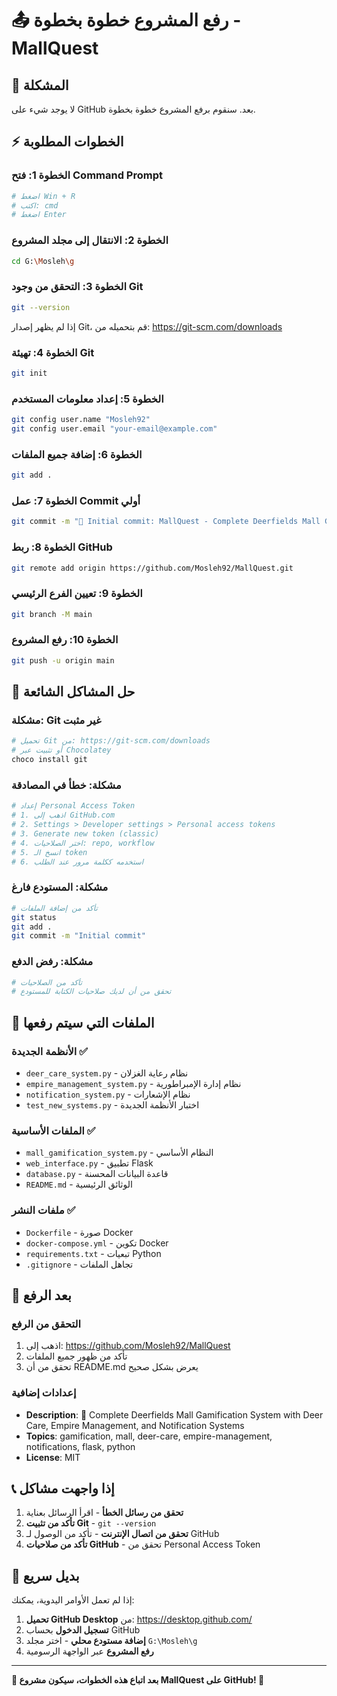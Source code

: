 # 📤 رفع المشروع خطوة بخطوة - MallQuest

## 🎯 المشكلة
لا يوجد شيء على GitHub بعد. سنقوم برفع المشروع خطوة بخطوة.

## ⚡ الخطوات المطلوبة

### الخطوة 1: فتح Command Prompt
```bash
# اضغط Win + R
# اكتب: cmd
# اضغط Enter
```

### الخطوة 2: الانتقال إلى مجلد المشروع
```bash
cd G:\Mosleh\g
```

### الخطوة 3: التحقق من وجود Git
```bash
git --version
```
إذا لم يظهر إصدار Git، قم بتحميله من: https://git-scm.com/downloads

### الخطوة 4: تهيئة Git
```bash
git init
```

### الخطوة 5: إعداد معلومات المستخدم
```bash
git config user.name "Mosleh92"
git config user.email "your-email@example.com"
```

### الخطوة 6: إضافة جميع الملفات
```bash
git add .
```

### الخطوة 7: عمل Commit أولي
```bash
git commit -m "🎉 Initial commit: MallQuest - Complete Deerfields Mall Gamification System"
```

### الخطوة 8: ربط GitHub
```bash
git remote add origin https://github.com/Mosleh92/MallQuest.git
```

### الخطوة 9: تعيين الفرع الرئيسي
```bash
git branch -M main
```

### الخطوة 10: رفع المشروع
```bash
git push -u origin main
```

## 🔧 حل المشاكل الشائعة

### مشكلة: Git غير مثبت
```bash
# تحميل Git من: https://git-scm.com/downloads
# أو تثبيت عبر Chocolatey
choco install git
```

### مشكلة: خطأ في المصادقة
```bash
# إعداد Personal Access Token
# 1. اذهب إلى GitHub.com
# 2. Settings > Developer settings > Personal access tokens
# 3. Generate new token (classic)
# 4. اختر الصلاحيات: repo, workflow
# 5. انسخ الـ token
# 6. استخدمه ككلمة مرور عند الطلب
```

### مشكلة: المستودع فارغ
```bash
# تأكد من إضافة الملفات
git status
git add .
git commit -m "Initial commit"
```

### مشكلة: رفض الدفع
```bash
# تأكد من الصلاحيات
# تحقق من أن لديك صلاحيات الكتابة للمستودع
```

## 📁 الملفات التي سيتم رفعها

### الأنظمة الجديدة ✅
- `deer_care_system.py` - نظام رعاية الغزلان
- `empire_management_system.py` - نظام إدارة الإمبراطورية
- `notification_system.py` - نظام الإشعارات
- `test_new_systems.py` - اختبار الأنظمة الجديدة

### الملفات الأساسية ✅
- `mall_gamification_system.py` - النظام الأساسي
- `web_interface.py` - تطبيق Flask
- `database.py` - قاعدة البيانات المحسنة
- `README.md` - الوثائق الرئيسية

### ملفات النشر ✅
- `Dockerfile` - صورة Docker
- `docker-compose.yml` - تكوين Docker
- `requirements.txt` - تبعيات Python
- `.gitignore` - تجاهل الملفات

## 🎉 بعد الرفع

### التحقق من الرفع
1. اذهب إلى: https://github.com/Mosleh92/MallQuest
2. تأكد من ظهور جميع الملفات
3. تحقق من أن README.md يعرض بشكل صحيح

### إعدادات إضافية
- **Description**: 🏬 Complete Deerfields Mall Gamification System with Deer Care, Empire Management, and Notification Systems
- **Topics**: gamification, mall, deer-care, empire-management, notifications, flask, python
- **License**: MIT

## 📞 إذا واجهت مشاكل

1. **تحقق من رسائل الخطأ** - اقرأ الرسائل بعناية
2. **تأكد من تثبيت Git** - `git --version`
3. **تحقق من اتصال الإنترنت** - تأكد من الوصول لـ GitHub
4. **تأكد من صلاحيات GitHub** - تحقق من Personal Access Token

## 🚀 بديل سريع

إذا لم تعمل الأوامر اليدوية، يمكنك:

1. **تحميل GitHub Desktop** من: https://desktop.github.com/
2. **تسجيل الدخول** بحساب GitHub
3. **إضافة مستودع محلي** - اختر مجلد `G:\Mosleh\g`
4. **رفع المشروع** عبر الواجهة الرسومية

---

**🎊 بعد اتباع هذه الخطوات، سيكون مشروع MallQuest على GitHub! 🌟** 